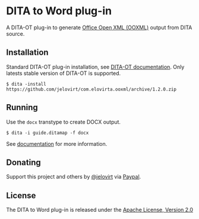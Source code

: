 DITA to Word plug-in
====================

A DITA-OT plug-in to generate [Office Open XML (OOXML)](https://en.wikipedia.org/wiki/Office_Open_XML) output from DITA source.

Installation
------------

Standard DITA-OT plug-in installation, see [DITA-OT documentation](http://www.dita-ot.org/2.4/dev_ref/plugins-installing.html). Only latests stable version of DITA-OT is supported.

```shell
$ dita -install https://github.com/jelovirt/com.elovirta.ooxml/archive/1.2.0.zip
```

Running
-------

Use the `docx` transtype to create DOCX output.

```shell
$ dita -i guide.ditamap -f docx
```

See [documentation](https://github.com/jelovirt/com.elovirta.ooxml/wiki) for more information.

Donating
--------

Support this project and others by [@jelovirt](https://github.com/jelovirt) via [Paypal](https://www.paypal.com/cgi-bin/webscr?cmd=_donations&business=jarno%40elovirta%2ecom&lc=FI&item_name=Support%20Open%20Source%20work&currency_code=EUR&bn=PP%2dDonationsBF%3abtn_donate_LG%2egif%3aNonHosted).

License
-------

The DITA to Word plug-in is released under the [Apache License, Version 2.0](http://www.apache.org/licenses/LICENSE-2.0)
